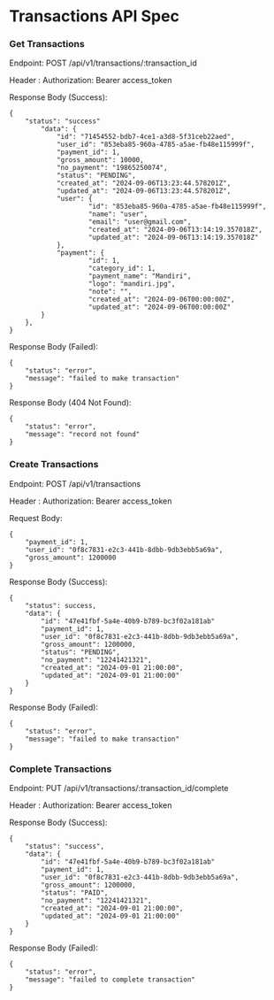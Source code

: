 # Transactions API Spec

### Get Transactions

Endpoint: POST /api/v1/transactions/:transaction_id

Header :
	Authorization: Bearer access_token

Response Body (Success):

```
{
	"status": "success"
    	"data": {
       		"id": "71454552-bdb7-4ce1-a3d8-5f31ceb22aed",
        	"user_id": "853eba85-960a-4785-a5ae-fb48e115999f",
        	"payment_id": 1,
        	"gross_amount": 10000,
        	"no_payment": "19865250074",
        	"status": "PENDING",
        	"created_at": "2024-09-06T13:23:44.578201Z",
        	"updated_at": "2024-09-06T13:23:44.578201Z",
        	"user": {
            		"id": "853eba85-960a-4785-a5ae-fb48e115999f",
            		"name": "user",
            		"email": "user@gmail.com",
            		"created_at": "2024-09-06T13:14:19.357018Z",
            		"updated_at": "2024-09-06T13:14:19.357018Z"
        	},
        	"payment": {
            		"id": 1,
            		"category_id": 1,
            		"payment_name": "Mandiri",
            		"logo": "mandiri.jpg",
            		"note": "",
            		"created_at": "2024-09-06T00:00:00Z",
            		"updated_at": "2024-09-06T00:00:00Z"
        }
    },
}
```

Response Body (Failed):

```
{
	"status": "error",
	"message": "failed to make transaction"
}
```

Response Body (404 Not Found):

```
{
	"status": "error",
	"message": "record not found"
}
```


### Create Transactions

Endpoint: POST /api/v1/transactions

Header :
	Authorization: Bearer access_token

Request Body:

```
{
	"payment_id": 1,
	"user_id": "0f8c7831-e2c3-441b-8dbb-9db3ebb5a69a",
	"gross_amount": 1200000
}
```

Response Body (Success):

```
{
	"status": success,
	"data": {
		"id": "47e41fbf-5a4e-40b9-b789-bc3f02a181ab"
		"payment_id": 1,
		"user_id": "0f8c7831-e2c3-441b-8dbb-9db3ebb5a69a",
		"gross_amount": 1200000,
		"status": "PENDING",
		"no_payment": "12241421321",
		"created_at": "2024-09-01 21:00:00",
		"updated_at": "2024-09-01 21:00:00"
	}
}
```

Response Body (Failed):

```
{
	"status": "error",
	"message": "failed to make transaction"
}
```

### Complete Transactions

Endpoint: PUT /api/v1/transactions/:transaction_id/complete

Header :
	Authorization: Bearer access_token

Response Body (Success):

```
{
	"status": "success",
	"data": {
		"id": "47e41fbf-5a4e-40b9-b789-bc3f02a181ab"
		"payment_id": 1,
		"user_id": "0f8c7831-e2c3-441b-8dbb-9db3ebb5a69a",
		"gross_amount": 1200000,
		"status": "PAID",
		"no_payment": "12241421321",
		"created_at": "2024-09-01 21:00:00",
		"updated_at": "2024-09-01 21:00:00"
	}
}
```

Response Body (Failed):

```
{
	"status": "error",
	"message": "failed to complete transaction"
}
```
